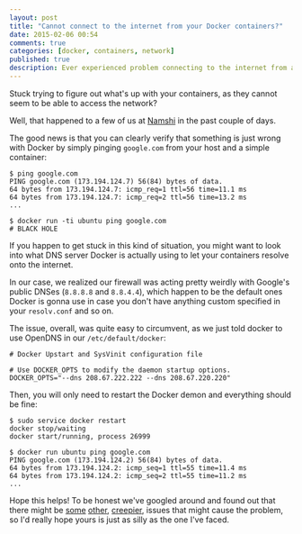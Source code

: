 ```yaml
---
layout: post
title: "Cannot connect to the internet from your Docker containers?"
date: 2015-02-06 00:54
comments: true
categories: [docker, containers, network]
published: true
description: Ever experienced problem connecting to the internet from a docker container? Let's fix it!
---
```


Stuck trying to figure out what's up with
your containers, as they cannot seem to be
able to access the network?

<!-- more -->

Well, that happened to a few of us at
[Namshi](http://tech.namshi.com) in the
past couple of days.

The good news is that you can clearly verify
that something is just wrong with Docker by
simply pinging `google.com` from your host
and a simple container:

```
$ ping google.com
PING google.com (173.194.124.7) 56(84) bytes of data.
64 bytes from 173.194.124.7: icmp_req=1 ttl=56 time=11.1 ms
64 bytes from 173.194.124.7: icmp_req=2 ttl=56 time=13.2 ms
...

$ docker run -ti ubuntu ping google.com
# BLACK HOLE
```

If you happen to get stuck in this kind of
situation, you might want to look into what
DNS server Docker is actually using to let
your containers resolve onto the internet.

In our case, we realized our firewall was
acting pretty weirdly with Google's public
DNSes (`8.8.8.8` and `8.8.4.4`), which happen
to be the default ones Docker is gonna use in
case you don't have anything custom specified
in your `resolv.conf` and so on.

The issue, overall, was quite easy to circumvent,
as we just told docker to use OpenDNS in our
`/etc/default/docker`:

```
# Docker Upstart and SysVinit configuration file

# Use DOCKER_OPTS to modify the daemon startup options.
DOCKER_OPTS="--dns 208.67.222.222 --dns 208.67.220.220"
```

Then, you will only need to restart the Docker
demon and everything should be fine:

```
$ sudo service docker restart  
docker stop/waiting
docker start/running, process 26999

$ docker run ubuntu ping google.com   
PING google.com (173.194.124.2) 56(84) bytes of data.
64 bytes from 173.194.124.2: icmp_seq=1 ttl=55 time=11.4 ms
64 bytes from 173.194.124.2: icmp_seq=2 ttl=55 time=11.2 ms
...
```

Hope this helps! To be honest we've googled
around and found out that there might be [some](https://github.com/docker/docker/issues/490)
[other](http://stackoverflow.com/questions/23810845/i-cant-get-docker-containers-to-access-the-internet),
[creepier](https://github.com/docker/docker/issues/866#issuecomment-19218300),
issues that might cause the problem, so I'd
really hope yours is just as silly as the one
I've faced.
